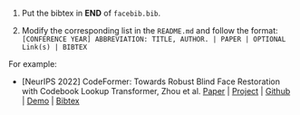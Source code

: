 1. Put the bibtex in **END** of `facebib.bib`. 
   
2. Modify the corresponding list in the `README.md` and follow the format:
`[CONFERENCE YEAR] ABBREVIATION: TITLE, AUTHOR. | PAPER | OPTIONAL Link(s) | BIBTEX`
  
For example:
- [NeurIPS 2022] CodeFormer: Towards Robust Blind Face Restoration with Codebook Lookup Transformer, Zhou et al. [Paper](https://arxiv.org/abs/2206.11253) | [Project](https://shangchenzhou.com/projects/CodeFormer/) | [Github](https://github.com/sczhou/CodeFormer) | [Demo](https://huggingface.co/spaces/sczhou/CodeFormer) | [Bibtex](./facebib.bib#L1-L6)